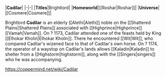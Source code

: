 |**Cadilar**|
|-|-|
|**Titles**|Brightlord|
|**Homeworld**|[[Roshar\|Roshar]]|
|**Universe**|[[Cosmere\|Cosmere]]|

Brightlord **Cadilar** is an elderly [[Alethi\|Alethi]] noble on the [[Shattered Plains\|Shattered Plains]] associated with [[Highprince\|Highprince]] [[Vamah\|Vamah]].
On ? 1173, Cadilar attended one of the feasts held by King [[Elhokar Kholin\|Elhokar Kholin]]. There he encountered [[Wit\|Wit]], who compared Cadilar's wizened face to that of Cadilar's own horse.
On ? 1174, the operator of a waystop on Cadilar's lands allows [[Kaladin\|Kaladin]] to shelter from a [[Highstorm\|highstorm]], along with the [[Singers\|singers]] who he was accompanying.



https://coppermind.net/wiki/Cadilar